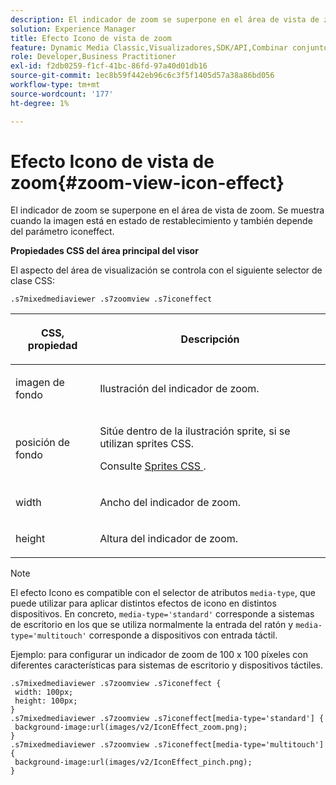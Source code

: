 ```yaml
---
description: El indicador de zoom se superpone en el área de vista de zoom. Se muestra cuando la imagen está en estado de restablecimiento y también depende del parámetro iconeffect.
solution: Experience Manager
title: Efecto Icono de vista de zoom
feature: Dynamic Media Classic,Visualizadores,SDK/API,Combinar conjuntos de medios
role: Developer,Business Practitioner
exl-id: f2db0259-f1cf-41bc-86fd-97a40d01db16
source-git-commit: 1ec8b59f442eb96c6c3f5f1405d57a38a86bd056
workflow-type: tm+mt
source-wordcount: '177'
ht-degree: 1%

---
```


# Efecto Icono de vista de zoom{#zoom-view-icon-effect}

El indicador de zoom se superpone en el área de vista de zoom. Se muestra cuando la imagen está en estado de restablecimiento y también depende del parámetro iconeffect.

<!--<a id="section_061E550C1C1D4DB2BD663A898895B38C"></a>-->

**Propiedades CSS del área principal del visor**

El aspecto del área de visualización se controla con el siguiente selector de clase CSS:

```
.s7mixedmediaviewer .s7zoomview .s7iconeffect
```

<table id="table_94EE3F5BBE4547C0B4943471CEE7EDE4"> 
 <thead> 
  <tr> 
   <th colname="col1" class="entry"> <p> CSS, propiedad </p> </th> 
   <th colname="col2" class="entry"> <p>Descripción </p> </th> 
  </tr> 
 </thead>
 <tbody> 
  <tr> 
   <td colname="col1"> <p> <span class="codeph"> imagen de fondo  </span> </p> </td> 
   <td colname="col2"> <p> Ilustración del indicador de zoom. </p> </td> 
  </tr> 
  <tr> 
   <td colname="col1"> <p> <span class="codeph"> posición de fondo  </span> </p> </td> 
   <td colname="col2"> <p> Sitúe dentro de la ilustración sprite, si se utilizan sprites CSS. </p> <p>Consulte <a href="../../../c-html5-s7-aem-asset-viewers/c-html5-mixedmedia-viewer-about/c-html5-mixedmedia-viewer-customizingviewer/c-html5-mixedmedia-viewer-customizingviewer.md#section-209a43dfbddf4fc589e79cddaf233f50" format="dita" scope="local"> Sprites CSS </a>. </p> </td> 
  </tr> 
  <tr> 
   <td colname="col1"> <p> <span class="codeph"> width </span> </p> </td> 
   <td colname="col2"> <p>Ancho del indicador de zoom. </p> </td> 
  </tr> 
  <tr> 
   <td colname="col1"> <p> <span class="codeph"> height </span> </p> </td> 
   <td colname="col2"> <p>Altura del indicador de zoom. </p> </td> 
  </tr> 
 </tbody> 
</table>

>[!NOTE]
>
>El efecto Icono es compatible con el selector de atributos `media-type`, que puede utilizar para aplicar distintos efectos de icono en distintos dispositivos. En concreto, `media-type='standard'` corresponde a sistemas de escritorio en los que se utiliza normalmente la entrada del ratón y `media-type='multitouch'` corresponde a dispositivos con entrada táctil.

Ejemplo: para configurar un indicador de zoom de 100 x 100 píxeles con diferentes características para sistemas de escritorio y dispositivos táctiles.

```
.s7mixedmediaviewer .s7zoomview .s7iconeffect { 
 width: 100px; 
 height: 100px; 
} 
.s7mixedmediaviewer .s7zoomview .s7iconeffect[media-type='standard'] { 
 background-image:url(images/v2/IconEffect_zoom.png); 
} 
.s7mixedmediaviewer .s7zoomview .s7iconeffect[media-type='multitouch'] { 
 background-image:url(images/v2/IconEffect_pinch.png); 
}
```
